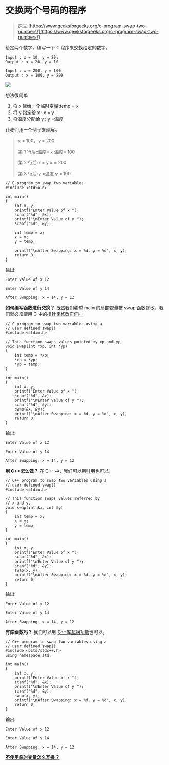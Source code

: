 # 交换两个号码的程序

> 原文:[https://www.geeksforgeeks.org/c-program-swap-two-numbers/](https://www.geeksforgeeks.org/c-program-swap-two-numbers/)

给定两个数字，编写一个 C 程序来交换给定的数字。

```
Input : x = 10, y = 20;
Output : x = 20, y = 10

Input : x = 200, y = 100
Output : x = 100, y = 200

```

![](https://media.geeksforgeeks.org/wp-content/cdn-uploads/CommonArticleDesign16.png)

想法很简单

1.  将 x 赋给一个临时变量:temp = x
2.  将 y 指定给 x : x = y
3.  将温度分配给 y : y =温度

让我们用一个例子来理解。

> x = 100，y = 200
> 
> 第 1 行后:温度= x
> 温度= 100
> 
> 第 2 行后:x = y
> x = 200
> 
> 第 3 行后:y =温度
> y = 100

```
// C program to swap two variables
#include <stdio.h>

int main()
{
    int x, y;
    printf("Enter Value of x ");
    scanf("%d", &x);
    printf("\nEnter Value of y ");
    scanf("%d", &y);

    int temp = x;
    x = y;
    y = temp;

    printf("\nAfter Swapping: x = %d, y = %d", x, y);
    return 0;
}
```

输出:

```
Enter Value of x 12

Enter Value of y 14

After Swapping: x = 14, y = 12 
```

**如何编写函数进行交换？**
既然我们希望 main 的局部变量被 swap 函数修改，我们就必须使用 C 中的[指针来修改它们。](https://www.geeksforgeeks.org/pointers-in-c-and-c-set-1-introduction-arithmetic-and-array/)

```
// C program to swap two variables using a 
// user defined swap()
#include <stdio.h>

// This function swaps values pointed by xp and yp
void swap(int *xp, int *yp)
{
    int temp = *xp;
    *xp = *yp;
    *yp = temp;
}

int main()
{
    int x, y;
    printf("Enter Value of x ");
    scanf("%d", &x);
    printf("\nEnter Value of y ");
    scanf("%d", &y);
    swap(&x, &y);
    printf("\nAfter Swapping: x = %d, y = %d", x, y);
    return 0;
}
```

输出:

```
Enter Value of x 12

Enter Value of y 14

After Swapping: x = 14, y = 12 
```

**用 C++怎么做？**
在 C++中，我们可以用[引用](https://www.geeksforgeeks.org/references-in-c/)也可以。

```
// C++ program to swap two variables using a 
// user defined swap()
#include <stdio.h>

// This function swaps values referred by 
// x and y,
void swap(int &x, int &y)
{
    int temp = x;
    x = y;
    y = temp;
}

int main()
{
    int x, y;
    printf("Enter Value of x ");
    scanf("%d", &x);
    printf("\nEnter Value of y ");
    scanf("%d", &y);
    swap(x, y);
    printf("\nAfter Swapping: x = %d, y = %d", x, y);
    return 0;
}
```

输出:

```
Enter Value of x 12

Enter Value of y 14

After Swapping: x = 14, y = 12 
```

**有库函数吗？**
我们可以用 [C++库互换功能](https://www.geeksforgeeks.org/swap-in-cpp/)也可以。

```
// C++ program to swap two variables using a 
// user defined swap()
#include <bits/stdc++.h>
using namespace std;

int main()
{
    int x, y;
    printf("Enter Value of x ");
    scanf("%d", &x);
    printf("\nEnter Value of y ");
    scanf("%d", &y);
    swap(x, y);
    printf("\nAfter Swapping: x = %d, y = %d", x, y);
    return 0;
}
```

输出:

```
Enter Value of x 12

Enter Value of y 14

After Swapping: x = 14, y = 12 
```

 **[不使用临时变量怎么互换？](https://www.geeksforgeeks.org/swap-two-numbers-without-using-temporary-variable/)**